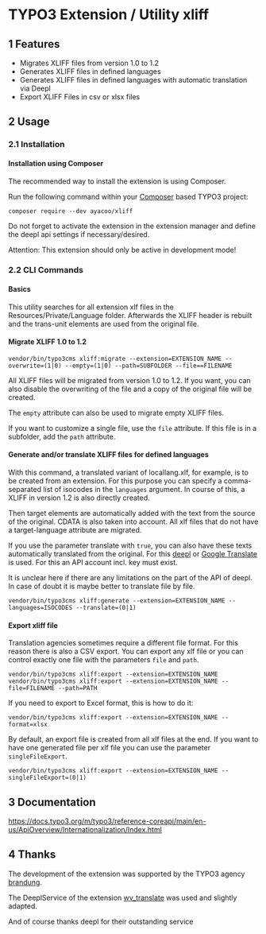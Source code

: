 # TYPO3 Extension / Utility xliff

## 1 Features

* Migrates XLIFF files from version 1.0 to 1.2
* Generates XLIFF files in defined languages
* Generates XLIFF files in defined languages with automatic translation via Deepl
* Export XLIFF Files in csv or xlsx files

## 2 Usage

### 2.1 Installation

#### Installation using Composer

The recommended way to install the extension is using Composer.

Run the following command within your [Composer][1] based TYPO3 project:

```
composer require --dev ayacoo/xliff
```

Do not forget to activate the extension in the extension manager and define the deepl api settings if necessary/desired.

Attention: This extension should only be active in development mode!

### 2.2 CLI Commands

#### Basics

This utility searches for all extension xlf files in the Resources/Private/Language folder. Afterwards the XLIFF
header is rebuilt and the trans-unit elements are used from the original file.

#### Migrate XLIFF 1.0 to 1.2

```
vendor/bin/typo3cms xliff:migrate --extension=EXTENSION_NAME --overwrite=(1|0) --empty=(1|0) --path=SUBFOLDER --file==FILENAME
```

All XLIFF files will be migrated from version 1.0 to 1.2. If you want, you can also disable the overwriting of the file
and a copy of the original file will be created.

The ```empty``` attribute can also be used to migrate empty XLIFF files.

If you want to customize a single file, use the ```file``` attribute. If this file is in a subfolder, add the ```path```
attribute.

#### Generate and/or translate XLIFF files for defined languages

With this command, a translated variant of locallang.xlf, for example, is to be created from an extension. For this
purpose you can specify a comma-separated list of isocodes in the ```languages``` argument. In course of this, a XLIFF
in version 1.2 is also directly created.

Then target elements are automatically added with the text from the source of the original. CDATA is also taken into
account. All xlf files that do not have a target-language attribute are migrated.

If you use the parameter translate with ```true```, you can also have these texts automatically translated from the
original. For this [deepl][3] or [Google Translate][5] is used. For this an API account incl. key must exist.

It is unclear here if there are any limitations on the part of the API of deepl. In case of doubt it is maybe better to
translate file by file.

```
vendor/bin/typo3cms xliff:generate --extension=EXTENSION_NAME --languages=ISOCODES --translate=(0|1)
```

#### Export xliff file

Translation agencies sometimes require a different file format. For this reason there is also a CSV export.
You can export any xlf file or you can control exactly one file with the parameters `file` and `path`.

```
vendor/bin/typo3cms xliff:export --extension=EXTENSION_NAME
vendor/bin/typo3cms xliff:export --extension=EXTENSION_NAME --file=FILENAME --path=PATH
```

If you need to export to Excel format, this is how to do it:

```
vendor/bin/typo3cms xliff:export --extension=EXTENSION_NAME --format=xlsx
```

By default, an export file is created from all xlf files at the end. If you want to have one generated file per xlf file
you can use the parameter `singleFileExport`.

```
vendor/bin/typo3cms xliff:export --extension=EXTENSION_NAME --singleFileExport=(0|1)
```

## 3 Documentation

https://docs.typo3.org/m/typo3/reference-coreapi/main/en-us/ApiOverview/Internationalization/Index.html

## 4 Thanks

The development of the extension was supported by the TYPO3 agency [brandung][4].

The DeeplService of the extension [wv_translate][2] was used and slightly adapted.

And of course thanks deepl for their outstanding service

[1]: https://getcomposer.org/

[2]: https://github.com/web-vision/wv_deepltranslate/blob/master/Classes/Service/DeeplService.php

[3]: https://www.deepl.com/de/docs-api/translating-text/example/

[4]: https://www.agentur-brandung.de/

[5]: https://cloud.google.com/translate/docs/reference/rest/
